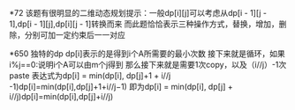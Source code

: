 *72
该题有很明显的二维动态规划提示：一般dp[i][j]可以考虑从dp[i - 1][j - 1],dp[i - 1][j],dp[i][j - 1]转换而来
而此题恰恰表示三种操作方式，替换，增加，删除，分别可加一定约束后一一对应

*650
独特的dp
dp[i]表示的是得到i个A所需要的最小次数
接下来就是循环，如果i%j==0:说明i个A可以由m个j得到
那么接下来就是需要1次copy，以及（i//j）-1次paste
表达式为dp[i] = min(dp[i], dp[j]+1 + i//j -1)dp[i]=min(dp[i],dp[j]+1+i//j−1)
即为dp[i] = min(dp[i], dp[j] + i//j)dp[i]=min(dp[i],dp[j]+i//j)
